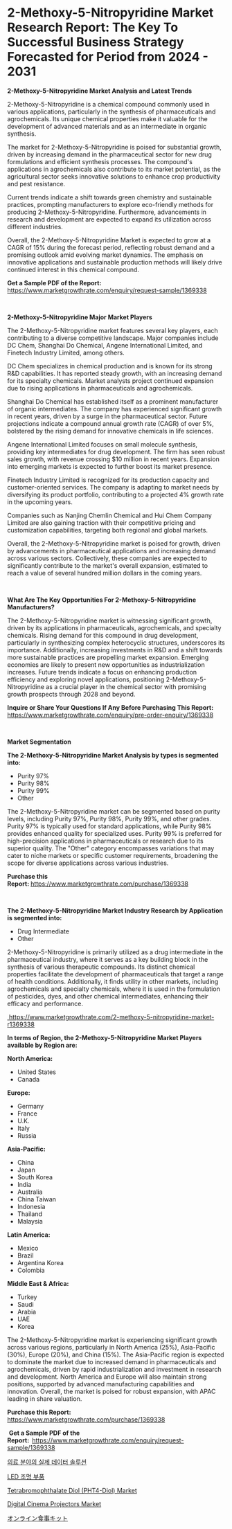 <p><h1>2-Methoxy-5-Nitropyridine Market Research Report: The Key To Successful Business Strategy Forecasted for Period from 2024 - 2031</h1></p><p><strong>2-Methoxy-5-Nitropyridine Market Analysis and Latest Trends</strong></p>
<p><p>2-Methoxy-5-Nitropyridine is a chemical compound commonly used in various applications, particularly in the synthesis of pharmaceuticals and agrochemicals. Its unique chemical properties make it valuable for the development of advanced materials and as an intermediate in organic synthesis.</p><p>The market for 2-Methoxy-5-Nitropyridine is poised for substantial growth, driven by increasing demand in the pharmaceutical sector for new drug formulations and efficient synthesis processes. The compound's applications in agrochemicals also contribute to its market potential, as the agricultural sector seeks innovative solutions to enhance crop productivity and pest resistance.</p><p>Current trends indicate a shift towards green chemistry and sustainable practices, prompting manufacturers to explore eco-friendly methods for producing 2-Methoxy-5-Nitropyridine. Furthermore, advancements in research and development are expected to expand its utilization across different industries.</p><p>Overall, the 2-Methoxy-5-Nitropyridine Market is expected to grow at a CAGR of 15% during the forecast period, reflecting robust demand and a promising outlook amid evolving market dynamics. The emphasis on innovative applications and sustainable production methods will likely drive continued interest in this chemical compound.</p></p>
<p><strong>Get a Sample PDF of the Report:&nbsp;</strong> <a href="https://www.marketgrowthrate.com/enquiry/request-sample/1369338">https://www.marketgrowthrate.com/enquiry/request-sample/1369338</a></p>
<p>&nbsp;</p>
<p><strong>2-Methoxy-5-Nitropyridine Major Market Players</strong></p>
<p><p>The 2-Methoxy-5-Nitropyridine market features several key players, each contributing to a diverse competitive landscape. Major companies include DC Chem, Shanghai Do Chemical, Angene International Limited, and Finetech Industry Limited, among others.</p><p>DC Chem specializes in chemical production and is known for its strong R&D capabilities. It has reported steady growth, with an increasing demand for its specialty chemicals. Market analysts project continued expansion due to rising applications in pharmaceuticals and agrochemicals.</p><p>Shanghai Do Chemical has established itself as a prominent manufacturer of organic intermediates. The company has experienced significant growth in recent years, driven by a surge in the pharmaceutical sector. Future projections indicate a compound annual growth rate (CAGR) of over 5%, bolstered by the rising demand for innovative chemicals in life sciences.</p><p>Angene International Limited focuses on small molecule synthesis, providing key intermediates for drug development. The firm has seen robust sales growth, with revenue crossing $10 million in recent years. Expansion into emerging markets is expected to further boost its market presence.</p><p>Finetech Industry Limited is recognized for its production capacity and customer-oriented services. The company is adapting to market needs by diversifying its product portfolio, contributing to a projected 4% growth rate in the upcoming years.</p><p>Companies such as Nanjing Chemlin Chemical and Hui Chem Company Limited are also gaining traction with their competitive pricing and customization capabilities, targeting both regional and global markets. </p><p>Overall, the 2-Methoxy-5-Nitropyridine market is poised for growth, driven by advancements in pharmaceutical applications and increasing demand across various sectors. Collectively, these companies are expected to significantly contribute to the market's overall expansion, estimated to reach a value of several hundred million dollars in the coming years.</p></p>
<p>&nbsp;</p>
<p><strong>What Are The Key Opportunities For 2-Methoxy-5-Nitropyridine Manufacturers?</strong></p>
<p><p>The 2-Methoxy-5-Nitropyridine market is witnessing significant growth, driven by its applications in pharmaceuticals, agrochemicals, and specialty chemicals. Rising demand for this compound in drug development, particularly in synthesizing complex heterocyclic structures, underscores its importance. Additionally, increasing investments in R&D and a shift towards more sustainable practices are propelling market expansion. Emerging economies are likely to present new opportunities as industrialization increases. Future trends indicate a focus on enhancing production efficiency and exploring novel applications, positioning 2-Methoxy-5-Nitropyridine as a crucial player in the chemical sector with promising growth prospects through 2028 and beyond.</p></p>
<p><strong>Inquire or Share Your Questions If Any Before Purchasing This Report:</strong> <a href="https://www.marketgrowthrate.com/enquiry/pre-order-enquiry/1369338">https://www.marketgrowthrate.com/enquiry/pre-order-enquiry/1369338</a></p>
<p>&nbsp;</p>
<p><strong>Market Segmentation</strong></p>
<p><strong>The 2-Methoxy-5-Nitropyridine Market Analysis by types is segmented into:</strong></p>
<p><ul><li>Purity 97%</li><li>Purity 98%</li><li>Purity 99%</li><li>Other</li></ul></p>
<p><p>The 2-Methoxy-5-Nitropyridine market can be segmented based on purity levels, including Purity 97%, Purity 98%, Purity 99%, and other grades. Purity 97% is typically used for standard applications, while Purity 98% provides enhanced quality for specialized uses. Purity 99% is preferred for high-precision applications in pharmaceuticals or research due to its superior quality. The "Other" category encompasses variations that may cater to niche markets or specific customer requirements, broadening the scope for diverse applications across various industries.</p></p>
<p><strong>Purchase this Report:&nbsp;</strong><a href="https://www.marketgrowthrate.com/purchase/1369338">https://www.marketgrowthrate.com/purchase/1369338</a></p>
<p>&nbsp;</p>
<p><strong>The 2-Methoxy-5-Nitropyridine Market Industry Research by Application is segmented into:</strong></p>
<p><ul><li>Drug Intermediate</li><li>Other</li></ul></p>
<p><p>2-Methoxy-5-Nitropyridine is primarily utilized as a drug intermediate in the pharmaceutical industry, where it serves as a key building block in the synthesis of various therapeutic compounds. Its distinct chemical properties facilitate the development of pharmaceuticals that target a range of health conditions. Additionally, it finds utility in other markets, including agrochemicals and specialty chemicals, where it is used in the formulation of pesticides, dyes, and other chemical intermediates, enhancing their efficacy and performance.</p></p>
<p><a href="https://www.marketgrowthrate.com/2-methoxy-5-nitropyridine-market-r1369338">&nbsp;https://www.marketgrowthrate.com/2-methoxy-5-nitropyridine-market-r1369338</a></p>
<p><strong>In terms of Region, the 2-Methoxy-5-Nitropyridine Market Players available by Region are:</strong></p>
<p>
    <p> <strong> North America: </strong>
        <ul>
            <li>United States</li>
            <li>Canada</li>
        </ul>
        </p> 
    <p> <strong> Europe: </strong>
        <ul>
            <li>Germany</li>
            <li>France</li>
            <li>U.K.</li>
            <li>Italy</li>
            <li>Russia</li>
        </ul>
        </p> 
    <p> <strong> Asia-Pacific: </strong>
        <ul>
            <li>China</li>
            <li>Japan</li>
            <li>South Korea</li>
            <li>India</li>
            <li>Australia</li>
            <li>China Taiwan</li>
            <li>Indonesia</li>
            <li>Thailand</li>
            <li>Malaysia</li>
        </ul>
        </p> 
    <p> <strong> Latin America: </strong>
        <ul>
            <li>Mexico</li>
            <li>Brazil</li>
            <li>Argentina Korea</li>
            <li>Colombia</li>
        </ul>
        </p> 
    <p> <strong> Middle East & Africa: </strong>
        <ul>
            <li>Turkey</li>
            <li>Saudi</li>
            <li>Arabia</li>
            <li>UAE</li>
            <li>Korea</li>
        </ul>
    </p>
    </p>
<p><p>The 2-Methoxy-5-Nitropyridine market is experiencing significant growth across various regions, particularly in North America (25%), Asia-Pacific (30%), Europe (20%), and China (15%). The Asia-Pacific region is expected to dominate the market due to increased demand in pharmaceuticals and agrochemicals, driven by rapid industrialization and investment in research and development. North America and Europe will also maintain strong positions, supported by advanced manufacturing capabilities and innovation. Overall, the market is poised for robust expansion, with APAC leading in share valuation.</p></p>
<p><strong>Purchase this Report: </strong><a href="https://www.marketgrowthrate.com/purchase/1369338">https://www.marketgrowthrate.com/purchase/1369338</a></p>
<p>&nbsp;<strong>Get a Sample PDF of the Report:&nbsp;&nbsp;</strong><a href="https://www.marketgrowthrate.com/enquiry/request-sample/1369338">https://www.marketgrowthrate.com/enquiry/request-sample/1369338</a></p>
<p><strong></strong></p>
<p><p><a href="https://medium.com/@scothall80/%EC%9D%98%EB%A3%8C-%EC%8B%9C%EC%9E%A5-%EB%8F%99%ED%96%A5%EC%97%90-%EB%8C%80%ED%95%9C-%EA%B8%80%EB%A1%9C%EB%B2%8C-%EC%8B%A4%EC%A0%9C-%EB%8D%B0%EC%9D%B4%ED%84%B0-%EC%86%94%EB%A3%A8%EC%85%98%EC%97%90-%EB%8C%80%ED%95%9C-%EC%A0%84%EB%9E%B5%EC%A0%81-%ED%86%B5%EC%B0%B0%EB%A0%A5-2024-2031-149%ED%8E%98%EC%9D%B4%EC%A7%80%EC%97%90-%EA%B1%B8%EC%B3%90-%EB%8B%A4%EB%A3%B8-49d7711716dd?postPublishedType=repub">의료 분야의 실제 데이터 솔루션</a></p><p><a href="https://medium.com/@scothall80/led-%EC%A1%B0%EB%AA%85-%EB%B6%80%ED%92%88-%EC%8B%9C%EC%9E%A5-%EC%A1%B0%EC%82%AC-%EB%B3%B4%EA%B3%A0%EC%84%9C-2031%EB%85%84%EA%B9%8C%EC%A7%80-6-9-%EC%9D%98-%EC%97%B0%ED%8F%89%EA%B7%A0-%EC%84%B1%EC%9E%A5%EB%A5%A0-cagr-%EC%9D%84-%EB%B0%98%EC%98%81%ED%95%9C-led-%EC%A1%B0%EB%AA%85-%EB%B6%80%ED%92%88-%EC%8B%9C%EC%9E%A5-%EA%B7%9C%EB%AA%A8-%EB%B0%8F-%EC%88%98%EC%9D%B5-%EB%B6%84%EC%84%9D%EC%9D%84-%ED%8F%AC%ED%95%A8%ED%95%9C-106%ED%8E%98%EC%9D%B4%EC%A7%80-%EB%B3%B4%EA%B3%A0%EC%84%9C%EC%9E%85%EB%8B%88%EB%8B%A4-00f2f5740261">LED 조명 부품</a></p><p><a href="https://github.com/RunaHaque64/Market-Research-Report-List-1/blob/main/tetrabromophthalate-diol-pht4-diol-market.md">Tetrabromophthalate Diol (PHT4-Diol) Market</a></p><p><a href="https://www.linkedin.com/pulse/global-digital-cinema-projectors-industry-analysis-report-market-t2vzf?trackingId=TTShxJDfR12Vg%2BsNYqbL7A%3D%3D">Digital Cinema Projectors Market</a></p><p><a href="https://medium.com/@coleensxrkkn/%E3%82%B0%E3%83%AD%E3%83%BC%E3%83%90%E3%83%AB%E3%82%AA%E3%83%B3%E3%83%A9%E3%82%A4%E3%83%B3%E3%83%9F%E3%83%BC%E3%83%AB%E3%82%AD%E3%83%83%E3%83%88%E5%B8%82%E5%A0%B4%E3%81%AB%E9%96%A2%E3%81%99%E3%82%8B%E6%88%A6%E7%95%A5%E7%9A%84%E5%B8%82%E5%A0%B4%E3%82%A4%E3%83%B3%E3%82%B5%E3%82%A4%E3%83%88-2024%E5%B9%B4-2031%E5%B9%B4-d9fa5b8b4353?postPublishedType=repub">オンライン食事キット</a></p></p>